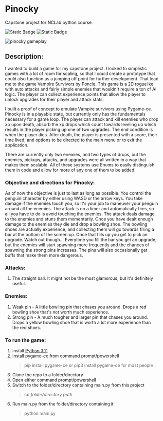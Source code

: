 # Pinocky
Capstone project for NCLab python course.

![Static Badge](https://img.shields.io/badge/-pygame--ce_2.4.0-blue)
![Static Badge](https://img.shields.io/badge/-Python_3.11.3-brightgreen)

![pinocky gameplay](assets/pinocky_vid.gif)

## Description:
I wanted to build a game for my capstone project. I looked to simplistic games with a lot of room for scaling, so that 
I could create a prototype that could also function as a jumping off point for further development. That lead me to 
the game Vampire Survivors by Poncle. This game is a 2D roguelike with auto attacks and fairly simple enemies that
wouldn't require a ton of AI logic. The player can collect experience points that allow the player to unlock upgrades
for their player and attack stats.

I built a proof of concept to emulate Vampire survivors using Pygame-ce. Pinocky is in a playable state, but currently
only has the fundamentals necessary for a game loop. The player can attack and kill enemies who drop xp upon death, 
absorb the xp drops which count towards leveling up which results in the player picking up one of two upgrades. The end
condition is when the player dies. After death, the player is presented with a score, their time lived, and options to
be directed to the main menu or to exit the application.

There are currently only two enemies, and two types of drops, but the enemies, pickups, attacks, and upgrades were all 
written in a way that makes them scalable. All of these systems use Enums to easily distinguish them in code and allow 
for more of any one of them to be added.

### Objective and directions for Pinocky:
As of now the objective is just to last as long as possible. You control the penguin character by either using WASD or
the arrow keys. You take damage if the enemies touch you, so it's your job to maneuver your penguin around all the 
enemies. The attack is on a timer and automatically fires, so all you have to do is avoid touching the enemies. 
The attack deals damage to the enemies and stuns them momentarily. Once you have dealt enough damage to the enemies they
die and drop a bowling shoe. The bowling shoes are actually experience, and collecting them will go towards filling a
bar at the bottom of the screen up. Once that fills up you get to pick an upgrade. Watch out though... Everytime you
fill the bar you get an upgrade, but the enemies will start spawning more frequently and the chances of spawning the 
strong pins increases. The pins will also occasionally get buffs that make them more dangerous.

### Attacks:
1. The straight ball. It might not be the most glamorous, but it's definitely useful.

### Enemies:
1. Weak pin - A little bowling pin that chases you around. Drops a red bowling shoe that's not worth much experience.
2. Strong pin - A much tougher and larger pin that chases you around. Drops a yellow bowling shoe that is worth a lot 
more experience than the red shoes.

### To run the game:
1. Install [Python 3.11](https://www.python.org/downloads/)
2. Install pygame-ce from command prompt/powershell
   >pip install pygame-ce or pip3 install pygame-ce for most people
3. Clone the repo to a folder/directory
4. Open either command prompt/powershell
5. Switch to the folder/directory containing main.py from this project
   >cd *folder/directory path*
6. Run main.py from the folder/directory containing it
   >python main.py

